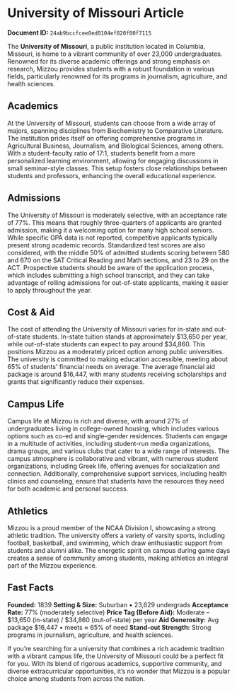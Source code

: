 # University of Missouri Article

**Document ID:** `24ab9bccfcee0ed0104ef820f00f7115`

The **University of Missouri**, a public institution located in Columbia, Missouri, is home to a vibrant community of over 23,000 undergraduates. Renowned for its diverse academic offerings and strong emphasis on research, Mizzou provides students with a robust foundation in various fields, particularly renowned for its programs in journalism, agriculture, and health sciences.

## Academics
At the University of Missouri, students can choose from a wide array of majors, spanning disciplines from Biochemistry to Comparative Literature. The institution prides itself on offering comprehensive programs in Agricultural Business, Journalism, and Biological Sciences, among others. With a student-faculty ratio of 17:1, students benefit from a more personalized learning environment, allowing for engaging discussions in small seminar-style classes. This setup fosters close relationships between students and professors, enhancing the overall educational experience.

## Admissions
The University of Missouri is moderately selective, with an acceptance rate of 77%. This means that roughly three-quarters of applicants are granted admission, making it a welcoming option for many high school seniors. While specific GPA data is not reported, competitive applicants typically present strong academic records. Standardized test scores are also considered, with the middle 50% of admitted students scoring between 580 and 670 on the SAT Critical Reading and Math sections, and 23 to 29 on the ACT. Prospective students should be aware of the application process, which includes submitting a high school transcript, and they can take advantage of rolling admissions for out-of-state applicants, making it easier to apply throughout the year.

## Cost & Aid
The cost of attending the University of Missouri varies for in-state and out-of-state students. In-state tuition stands at approximately $13,650 per year, while out-of-state students can expect to pay around $34,860. This positions Mizzou as a moderately priced option among public universities. The university is committed to making education accessible, meeting about 65% of students' financial needs on average. The average financial aid package is around $16,447, with many students receiving scholarships and grants that significantly reduce their expenses.

## Campus Life
Campus life at Mizzou is rich and diverse, with around 27% of undergraduates living in college-owned housing, which includes various options such as co-ed and single-gender residences. Students can engage in a multitude of activities, including student-run media organizations, drama groups, and various clubs that cater to a wide range of interests. The campus atmosphere is collaborative and vibrant, with numerous student organizations, including Greek life, offering avenues for socialization and connection. Additionally, comprehensive support services, including health clinics and counseling, ensure that students have the resources they need for both academic and personal success.

## Athletics
Mizzou is a proud member of the NCAA Division I, showcasing a strong athletic tradition. The university offers a variety of varsity sports, including football, basketball, and swimming, which draw enthusiastic support from students and alumni alike. The energetic spirit on campus during game days creates a sense of community among students, making athletics an integral part of the Mizzou experience.

## Fast Facts
**Founded:** 1839
**Setting & Size:** Suburban • 23,629 undergrads
**Acceptance Rate:** 77% (moderately selective)
**Price Tag (Before Aid):** Moderate – $13,650 (in-state) / $34,860 (out-of-state) per year
**Aid Generosity:** Avg package $16,447 • meets ≈ 65% of need
**Stand-out Strength:** Strong programs in journalism, agriculture, and health sciences.

If you’re searching for a university that combines a rich academic tradition with a vibrant campus life, the University of Missouri could be a perfect fit for you. With its blend of rigorous academics, supportive community, and diverse extracurricular opportunities, it’s no wonder that Mizzou is a popular choice among students from across the nation.
